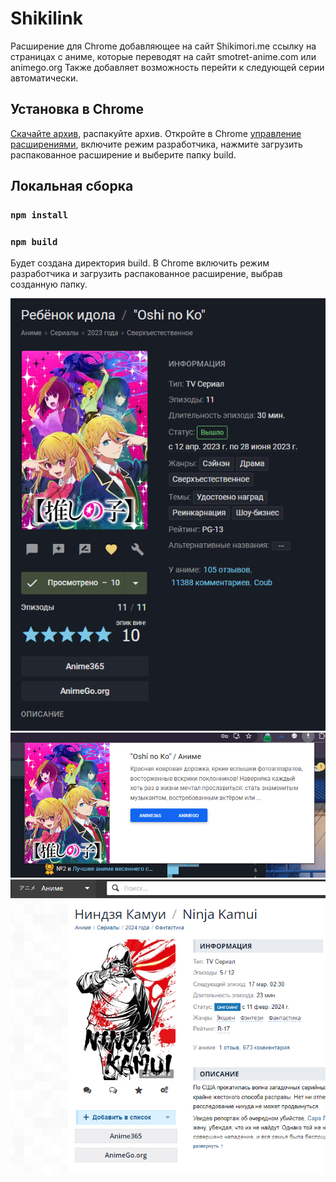 # Shikilink

Расширение для Chrome добавляющее на сайт Shikimori.me ссылку на страницах с аниме, которые переводят на сайт smotret-anime.com или animego.org
Также добавляет возможность перейти к следующей серии автоматически.

## Установка в Chrome
[Скачайте архив](https://github.com/xjl0/shikilink/releases/download/1.0.4/shikilink-build.zip), распакуйте архив.
Откройте в Chrome [управление расширениями](chrome://extensions/), включите режим разработчика, нажмите загрузить распакованное расширение и выберите папку build.

## Локальная сборка

### `npm install`
### `npm build`

Будет создана директория build. В Chrome включить режим разработчика и загрузить распакованное расширение, выбрав созданную папку.

![image](/assets/1.png)
![image](/assets/2.png)
![image](/assets/3.png)
